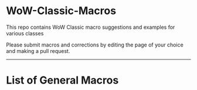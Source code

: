 # WoW-Classic-Macros
This repo contains WoW Classic macro suggestions and examples for various classes

Please submit macros and corrections by editing the page of your choice and making a pull request.

--------------------------------------------------------------------------------------------------------


# List of General Macros
